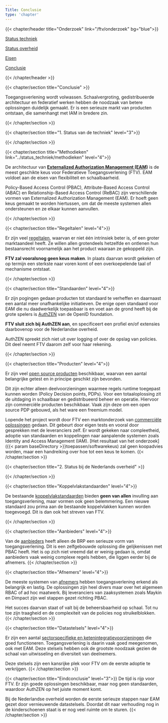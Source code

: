 ```yaml
---
Title: Conclusie
type: 'chapter'
---
```

{{< chapter/header title="Onderzoek" link="/ftv/onderzoek" bg="blue">}}

<div class="sub-navigation-wrapper">
<div class="utrecht-paragraph pt-1 sub-navigation-tab bg-rhc-color-blauw-25">
   <p>
      <a href="../status_techniek">Status techniek</a> 
   </p>
</div>
<div class="utrecht-paragraph pt-1 sub-navigation-tab bg-rhc-color-blauw-25">
   <p>
      <a href="../status_nl_overheid">Status overheid</a>
   </p>
</div>
<div class="utrecht-paragraph pt-1 sub-navigation-tab bg-rhc-color-blauw-25">
   <p>
      <a href="../eisen_aan_de_oplossing">Eisen</a>
   </p>
</div><div class="sub-navigation-tab-selected utrecht-paragraph pt-1 sub-navigation-tab">
   <p>
      <a href="../conclusie">Conclusie</a>
   </p>
</div> 
</div>

{{< /chapter/header >}}

{{< chapter/section title="Conclusie" >}}

Toegangsverlening wordt volwassen. Schaalvergroting, gedistribueerde architectuur en federatief werken hebben de noodzaak van betere oplossingen duidelijk gemaakt. Er is een serieuze markt van producten ontstaan, die samenhangt met IAM in bredere zin.

{{< /chapter/section >}}    

{{< chapter/section title="1. Status van de techniek" level="3">}}


{{< /chapter/section >}}

{{< chapter/section title="Methodieken" link="../status_techniek/methodieken" level="4">}}

De architectuur van **[Externalized Authorization Management (EAM)](/ftv/methodiek/principes/)** is de meest geschikte keus voor Federatieve Toegangsverlening (FTV).
EAM voldoet aan de eisen van flexibiliteit en schaalbaarheid. 

Policy-Based Access Control (PBAC), Attribute-Based Access Control (ABAC) en Relationship-Based Access Control (ReBAC) zijn verschillende vormen van Externalized Authorization Management (EAM).
Er hoeft geen keus gemaakt te worden hiertussen, om dat de meeste systemen allen ondersteunen en ze elkaar kunnen aanvullen.

{{< /chapter/section >}}

{{< chapter/section title="Regeltalen" level="4">}}

Er zijn veel [regeltalen](/ftv/onderzoek/status_techniek/regeltalen), waarvan er niet één intrinsiek beter is, of een groter marktaandeel heeft. Ze willen allen grotendeels hetzelfde en ontlenen hun bestaansrecht voornamelijk aan het product waaraan ze gekoppeld zijn. 

**FTV zal vooralsnog geen keus maken**. In plaats daarvan wordt gekeken of op termijn een sterkste naar voren komt of een overkoepelende taal of mechanisme ontstaat.

{{< /chapter/section >}}

{{< chapter/section title="Standaarden" level="4">}}

Er zijn pogingen gedaan producten tot standaard te verheffen en daarnaast een aantal meer onafhankelijke initiatieven. De enige open standaard voor EAM die nu daadwerkelijk toepasbaar is en voet aan de grond heeft bij de grote spelers is [AuthZEN](/ftv/methodiek/standaarden#authzen) van de OpenID foundation.

**FTV sluit zich bij AuthZEN aan**, en specificeert een profiel en/of extensies daarbovenop voor de Nederlandse overheid. 

AuthZEN spreekt zich niet uit over logging of over de opslag van policies. Dit deel neemt FTV daarom zelf voor haar rekening.

{{< /chapter/section >}}

{{< chapter/section title="Producten" level="4">}}

Er zijn veel [open source producten](/ftv/onderzoek/status_techniek/producten#open) beschikbaar, waarvan een aantal belangrijke getest en in principe geschikt zijn bevonden. 

Dit zijn echter alleen deelvoorzieningen waarmee regels runtime toegepast kunnen worden (Policy Decision points, PDPs). Voor een totaaloplossing zit de uitdaging in schaalbaar en gedistribueerd beheer en operatie. Hiervoor zijn commerciële producten beschikbaar. Vaak zijn deze om een open source PDP gebouwd, als het ware een freemium model.

Lopende het project wordt door FTV een marktonderzoek van [commerciële oplossingen](/ftv/onderzoek/status_techniek/producten#closed) gedaan. Dit gebeurt door eigen tests en vooral door gesprekken met de leveranciers zelf. Er wordt gekeken naar compleetheid, adoptie van standaarden en koppelingen naar aanpalende systemen zoals Identity and Access Management (IAM). [Het resultaat van het onderzoek]({{< param baseDirectory >}}toepassen/softwarekeus) zal geen koopadvies worden, maar een handreiking over hoe tot een keus te komen.
{{< /chapter/section >}}

{{< chapter/section title="2. Status bij de Nederlands overheid" >}}

{{< /chapter/section >}}

{{< chapter/section title="Koppelvlakstandaarden" level="4">}}

De bestaande [koppelvlakstandaarden](/ftv/onderzoek/status_nl_overheid/koppelvlakken/) bieden **geen van allen** invulling aan toegangsverlening, maar vormen ook geen belemmering. Een nieuwe standaard zou prima aan de bestaande koppelvlakken kunnen worden toegevoegd. Dit is dan ook het streven van FTV.

{{< /chapter/section >}}

{{< chapter/section title="Aanbieders" level="4">}}

Van de [aanbieders](/ftv/onderzoek/status_nl_overheid/aanbieders/) heeft alleen de BRP een serieuze vorm van toegangsverlening. Dit is een zelfgebouwde oplossing die gelijkenissen met PBAC heeft. Het is op zich niet vreemd dat er weinig gedaan is, omdat aanbieders vaak weinig complexe regels hebben, die liggen eerder bij de afnemers.
{{< /chapter/section >}}

{{< chapter/section title="Afnemers" level="4">}}

De meeste systemen van [afnemers](/ftv/onderzoek/status_nl_overheid/afnemers/) hebben toegangsverlening erkend als belangrijk en lastig. De oplossingen zijn heel divers maar over het algemeen RBAC of ad hoc maatwerk. Bij leveranciers van zaaksystemen zoals Maykin en Dimpact zijn wel stappen gezet richting PBAC. 

Het succes daarvan staat of valt bij de beheersbaarheid op schaal. Tot nu toe zijn traagheid en de complexiteit van de policies nog struikelblokken.
{{< /chapter/section >}}

{{< chapter/section title="Datastelsels" level="4">}}

Er zijn een aantal [sectorspecifieke en ketenintegratievoorzieningen](/ftv/onderzoek/status_nl_overheid/platforms/) die goed functioneren. Toegangsverlening is daarin vaak goed meegenomen, ook met EAM. Deze stelsels hebben ook de grootste noodzaak gezien de schaal van uitwisseling en diversiteit van deelnemers.

Deze stelsels zijn een kansrijke plek voor FTV om de eerste adoptie te verkrijgen.
{{< /chapter/section >}}

{{< chapter/section title="Eindconclusie" level="3">}}
De tijd is rijp voor FTV. Er zijn goede oplossingen beschikbaar, maar nog geen standaarden, waardoor AuthZEN op het juiste moment komt.

Bij de Nederlandse overheid worden de eerste serieuze stappen naar EAM gezet door vernieuwende datastelsels. Doordat dit naar verhouding nog in de kinderschoenen staat is er nog veel ruimte om te sturen.
{{< /chapter/section >}}
